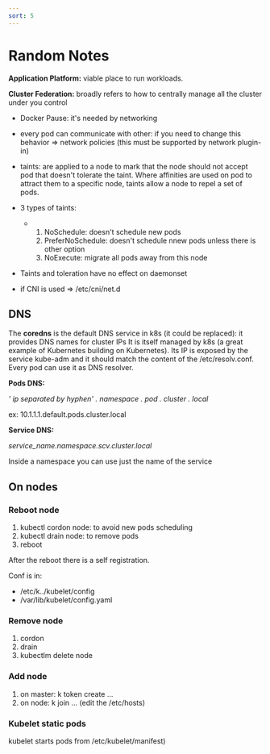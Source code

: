 ```yaml
---
sort: 5
---
```


# Random Notes

**Application Platform:** viable place to run workloads.

**Cluster Federation:** broadly refers to how to centrally manage all the cluster under you control

- Docker Pause: it's needed by networking

- every pod can communicate with other: if you need to change this behavior => network policies (this must be supported by network plugin-in)

- taints: are applied to a node to mark that the node should not accept pod that doesn't tolerate the taint. Where affinities are used on pod to attract them to a specific node, taints allow a node to repel a set of pods.

- 3 types of taints:

  - 1. NoSchedule: doesn't schedule new pods
    2. PreferNoSchedule: doesn't schedule nnew pods unless there is other option
    3. NoExecute: migrate all pods away from this node

- Taints and toleration have no effect on daemonset

- if CNI is used => /etc/cni/net.d



## DNS

The **coredns** is the default DNS service in k8s (it could be replaced): it provides DNS names for cluster IPs
It is itself managed by k8s (a great example of Kubernetes building on Kubernetes).
Its IP is exposed by the service kube-adm and it should match the content of the /etc/resolv.conf. Every pod can use it as DNS resolver.



**Pods DNS:**

*' ip separated by hyphen' . namespace . pod . cluster . local*

ex: 10.1.1.1.default.pods.cluster.local

**Service DNS:**

*service_name.namespace.scv.cluster.local*

Inside a namespace you can use just the name of the service

## On nodes

### Reboot node

1. kubectl cordon node: to avoid new pods scheduling
2. kubectl drain node: to remove pods
3. reboot

After the reboot there is a self registration.

Conf is in:

- /etc/k../kubelet/config
- /var/lib/kubelet/config.yaml

### Remove node

1. cordon
2. drain
3. kubectlm delete node

### Add node

1. on master: k token create ...
2. on node: k join ...  (edit the /etc/hosts)

### Kubelet static pods

kubelet starts pods from /etc/kubelet/manifest)

